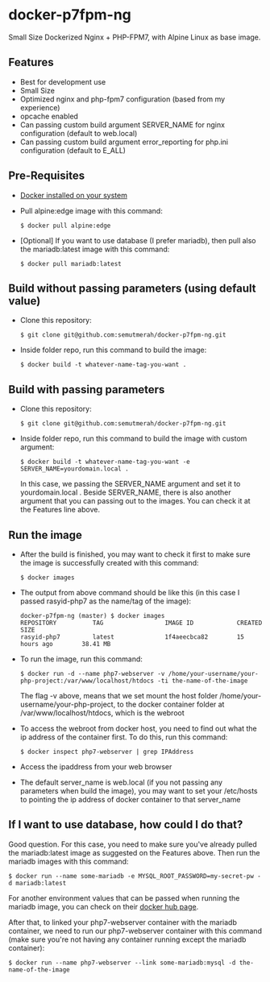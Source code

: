 # docker-p7fpm-ng
Small Size Dockerized Nginx + PHP-FPM7, with Alpine Linux as base image.

## Features
- Best for development use
- Small Size
- Optimized nginx and php-fpm7 configuration (based from my experience)
- opcache enabled
- Can passing custom build argument SERVER_NAME for nginx configuration (default to web.local)
- Can passing custom build argument error_reporting for php.ini configuration (default to E_ALL)

## Pre-Requisites
- [Docker installed on your system](https://docs.docker.com/engine/installation/)
- Pull alpine:edge image with this command:
  ```
  $ docker pull alpine:edge
  ```

- [Optional] If you want to use database (I prefer mariadb), then pull also the mariadb:latest image with this command:
  ```
  $ docker pull mariadb:latest
  ```

## Build without passing parameters (using default value)
- Clone this repository:
  ```
  $ git clone git@github.com:semutmerah/docker-p7fpm-ng.git
  ```

- Inside folder repo, run this command to build the image:
  ```
  $ docker build -t whatever-name-tag-you-want .
  ```


## Build with passing parameters
- Clone this repository:
  ```
  $ git clone git@github.com:semutmerah/docker-p7fpm-ng.git
  ```

- Inside folder repo, run this command to build the image with custom argument:
  ```
  $ docker build -t whatever-name-tag-you-want -e SERVER_NAME=yourdomain.local .
  ```
  In this case, we passing the SERVER_NAME argument and set it to yourdomain.local . Beside SERVER_NAME, there is also another argument that you can passing out to the images. You can check it at the Features line above.

## Run the image
- After the build is finished, you may want to check it first to make sure the image is successfully created with this command:
  ```
  $ docker images
  ```

- The output from above command should be like this (in this case I passed rasyid-php7 as the name/tag of the image):
  ```
  docker-p7fpm-ng (master) $ docker images
  REPOSITORY          TAG                 IMAGE ID            CREATED             SIZE
  rasyid-php7         latest              1f4aeecbca82        15 hours ago        38.41 MB
  ```

- To run the image, run this command:
  ```
  $ docker run -d --name php7-webserver -v /home/your-username/your-php-project:/var/www/localhost/htdocs -ti the-name-of-the-image
  ```

  The flag -v above, means that we set mount the host folder /home/your-username/your-php-project, to the docker container folder at /var/www/localhost/htdocs, which is the webroot
- To access the webroot from docker host, you need to find out what the ip address of the container first. To do this, run this command:
  ```
  $ docker inspect php7-webserver | grep IPAddress
  ```

- Access the ipaddress from your web browser
- The default server_name is web.local (if you not passing any parameters when build the image), you may want to set your /etc/hosts to pointing the ip address of docker container to that server_name

## If I want to use database, how could I do that?
Good question. For this case, you need to make sure you've already pulled the mariadb:latest image as suggested on the Features above. Then run the mariadb images with this command:
```
$ docker run --name some-mariadb -e MYSQL_ROOT_PASSWORD=my-secret-pw -d mariadb:latest
```

For another environment values that can be passed when running the mariadb image, you can check on their [docker hub page](https://hub.docker.com/_/mariadb/).

After that, to linked your php7-webserver container with the mariadb container, we need to run our php7-webserver container with this command (make sure you're not having any container running except the mariadb container):
```
$ docker run --name php7-webserver --link some-mariadb:mysql -d the-name-of-the-image
```
